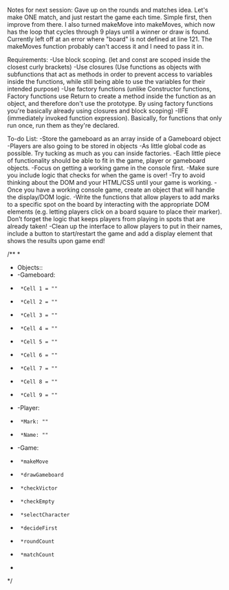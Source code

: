 Notes for next session: Gave up on the rounds and matches idea. Let's make ONE match, and just restart the game each time. Simple first, then improve from there. I also turned makeMove into makeMoves, which now has the loop that cycles through 9 plays until a winner or draw is found. Currently left off at an error where "board" is not defined at line 121. The makeMoves function probably can't access it and I need to pass it in.



Requirements:
-Use block scoping. (let and const are scoped inside the closest curly brackets)
-Use closures (Use functions as objects with subfunctions that act as methods in order to prevent access to variables inside the functions, while still being able to use the variables for their intended purpose)
-Use factory functions (unlike Constructor functions, Factory functions use Return to create a method inside the function as an object, and therefore don't use the prototype. By using factory functions you're basically already using closures and block scoping)
-IIFE (immediately invoked function expression). Basically, for functions that only run once, run them as they're declared.


To-do List:
-Store the gameboard as an array inside of a Gameboard object
-Players are also going to be stored in objects
-As little global code as possible. Try tucking as much as you can inside factories.
-Each little piece of functionality should be able to fit in the game, player or gameboard objects.
-Focus on getting a working game in the console first.
-Make sure you include logic that checks for when the game is over! 
-Try to avoid thinking about the DOM and your HTML/CSS until your game is working.
-Once you have a working console game, create an object that will handle the display/DOM logic.
-Write the functions that allow players to add marks to a specific spot on the board by interacting with the appropriate DOM elements (e.g. letting players click on a board square to place their marker). Don’t forget the logic that keeps players from playing in spots that are already taken!
-Clean up the interface to allow players to put in their names, include a button to start/restart the game and add a display element that shows the results upon game end!


/**
 * 
 * Objects:: 
 * -Gameboard:
 *      *Cell 1 = ""
 *      *Cell 2 = ""
 *      *Cell 3 = ""
 *      *Cell 4 = ""
 *      *Cell 5 = ""
 *      *Cell 6 = ""
 *      *Cell 7 = ""
 *      *Cell 8 = ""
 *      *Cell 9 = ""
 * -Player:
 *      *Mark: ""
 *      *Name: ""
 * -Game:
 *      *makeMove
 *      *drawGameboard
 *      *checkVictor
 *      *checkEmpty
 *      *selectCharacter
 *      *decideFirst
 *      *roundCount
 *      *matchCount
 *      
 */